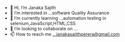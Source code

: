 - 👋 Hi, I’m Janaka Sajith 
- 👀 I’m interested in ...software Quality Assurance 
- 🌱 I’m currently learning ...automation testing in selenium,JavaScript,HTML,CSS
- 💞️ I’m looking to collaborate on ...
- 📫 How to reach me ...janakasajithperera@gmail.com

<!---
Jana4285/Jana4285 is a ✨ special ✨ repository because its `README.md` (this file) appears on your GitHub profile.
You can click the Preview link to take a look at your changes.
--->
